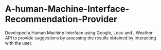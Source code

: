 # A-human-Machine-Interface-Recommendation-Provider

Developed a Human Machine Interface using Google, Locu and , Weather API to provide suggestions by assessing the results obtained by interacting with the user.
